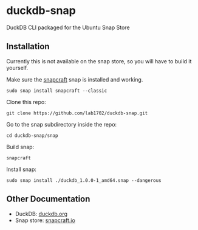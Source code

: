 # duckdb-snap
DuckDB CLI packaged for the Ubuntu Snap Store

## Installation

Currently this is not available on the snap store, so you will have to build it yourself.

Make sure the [snapcraft](https://snapcraft.io/snapcraft) snap is installed and working.

    sudo snap install snapcraft --classic

Clone this repo:

    git clone https://github.com/lab1702/duckdb-snap.git

Go to the snap subdirectory inside the repo:

    cd duckdb-snap/snap

Build snap:

    snapcraft

Install snap:

    sudo snap install ./duckdb_1.0.0-1_amd64.snap --dangerous

## Other Documentation

* DuckDB: [duckdb.org](https://duckdb.org)
* Snap store: [snapcraft.io](https://snapcraft.io)

